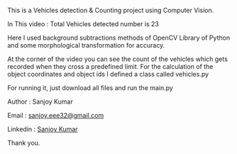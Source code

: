 This is a Vehicles detection & Counting project using Computer Vision.

In This video : Total Vehicles detected number is 23

Here I used background subtractions methods of OpenCV Library of Python and some morphological transformation for accuracy.

At the corner of the video you can see the count of the vehicles which gets recorded
when they cross a predefined limit. For the calculation of the object coordinates and object ids I defined a class called vehicles.py

For running it, just download all files and run the main.py


Author : Sanjoy Kumar

Email : sanjoy.eee32@gmail.com

Linkedin : [Sanjoy Kumar](https://www.linkedin.com/in/imsanjoykb/)

Thank you.
